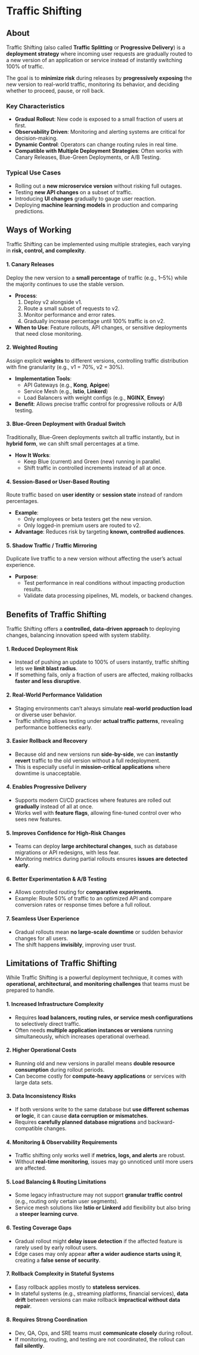 # Traffic Shifting

## About

Traffic Shifting (also called **Traffic Splitting** or **Progressive Delivery**) is a **deployment strategy** where incoming user requests are gradually routed to a new version of an application or service instead of instantly switching 100% of traffic.

The goal is to **minimize risk** during releases by **progressively exposing** the new version to real-world traffic, monitoring its behavior, and deciding whether to proceed, pause, or roll back.

### **Key Characteristics**

* **Gradual Rollout**: New code is exposed to a small fraction of users at first.
* **Observability Driven**: Monitoring and alerting systems are critical for decision-making.
* **Dynamic Control**: Operators can change routing rules in real time.
* **Compatible with Multiple Deployment Strategies**: Often works with Canary Releases, Blue-Green Deployments, or A/B Testing.

### **Typical Use Cases**

* Rolling out a **new microservice version** without risking full outages.
* Testing **new API changes** on a subset of traffic.
* Introducing **UI changes** gradually to gauge user reaction.
* Deploying **machine learning models** in production and comparing predictions.

## **Ways of Working**

Traffic Shifting can be implemented using multiple strategies, each varying in **risk, control, and complexity**.

#### **1. Canary Releases**

Deploy the new version to a **small percentage** of traffic (e.g., 1–5%) while the majority continues to use the stable version.

* **Process**:
  1. Deploy v2 alongside v1.
  2. Route a small subset of requests to v2.
  3. Monitor performance and error rates.
  4. Gradually increase percentage until 100% traffic is on v2.
* **When to Use**: Feature rollouts, API changes, or sensitive deployments that need close monitoring.

#### **2. Weighted Routing**

Assign explicit **weights** to different versions, controlling traffic distribution with fine granularity (e.g., v1 = 70%, v2 = 30%).

* **Implementation Tools**:
  * API Gateways (e.g., **Kong**, **Apigee**)
  * Service Mesh (e.g., **Istio**, **Linkerd**)
  * Load Balancers with weight configs (e.g., **NGINX**, **Envoy**)
* **Benefit**: Allows precise traffic control for progressive rollouts or A/B testing.

#### **3. Blue-Green Deployment with Gradual Switch**

Traditionally, Blue-Green deployments switch all traffic instantly, but in **hybrid form**, we can shift small percentages at a time.

* **How It Works**:
  * Keep Blue (current) and Green (new) running in parallel.
  * Shift traffic in controlled increments instead of all at once.

#### **4. Session-Based or User-Based Routing**

Route traffic based on **user identity** or **session state** instead of random percentages.

* **Example**:
  * Only employees or beta testers get the new version.
  * Only logged-in premium users are routed to v2.
* **Advantage**: Reduces risk by targeting **known, controlled audiences**.

#### **5. Shadow Traffic / Traffic Mirroring**

Duplicate live traffic to a new version without affecting the user’s actual experience.

* **Purpose**:
  * Test performance in real conditions without impacting production results.
  * Validate data processing pipelines, ML models, or backend changes.

## **Benefits of Traffic Shifting**

Traffic Shifting offers a **controlled, data-driven approach** to deploying changes, balancing innovation speed with system stability.

#### **1. Reduced Deployment Risk**

* Instead of pushing an update to 100% of users instantly, traffic shifting lets we **limit blast radius**.
* If something fails, only a fraction of users are affected, making rollbacks **faster and less disruptive**.

#### **2. Real-World Performance Validation**

* Staging environments can’t always simulate **real-world production load** or diverse user behavior.
* Traffic shifting allows testing under **actual traffic patterns**, revealing performance bottlenecks early.

#### **3. Easier Rollback and Recovery**

* Because old and new versions run **side-by-side**, we can **instantly revert** traffic to the old version without a full redeployment.
* This is especially useful in **mission-critical applications** where downtime is unacceptable.

#### **4. Enables Progressive Delivery**

* Supports modern CI/CD practices where features are rolled out **gradually** instead of all at once.
* Works well with **feature flags**, allowing fine-tuned control over who sees new features.

#### **5. Improves Confidence for High-Risk Changes**

* Teams can deploy **large architectural changes**, such as database migrations or API redesigns, with less fear.
* Monitoring metrics during partial rollouts ensures **issues are detected early**.

#### **6. Better Experimentation & A/B Testing**

* Allows controlled routing for **comparative experiments**.
* Example: Route 50% of traffic to an optimized API and compare conversion rates or response times before a full rollout.

#### **7. Seamless User Experience**

* Gradual rollouts mean **no large-scale downtime** or sudden behavior changes for all users.
* The shift happens **invisibly**, improving user trust.

## **Limitations of Traffic Shifting**

While Traffic Shifting is a powerful deployment technique, it comes with **operational, architectural, and monitoring challenges** that teams must be prepared to handle.

#### **1. Increased Infrastructure Complexity**

* Requires **load balancers, routing rules, or service mesh configurations** to selectively direct traffic.
* Often needs **multiple application instances or versions** running simultaneously, which increases operational overhead.

#### **2. Higher Operational Costs**

* Running old and new versions in parallel means **double resource consumption** during rollout periods.
* Can become costly for **compute-heavy applications** or services with large data sets.

#### **3. Data Inconsistency Risks**

* If both versions write to the same database but **use different schemas or logic**, it can cause **data corruption or mismatches**.
* Requires **carefully planned database migrations** and backward-compatible changes.

#### **4. Monitoring & Observability Requirements**

* Traffic shifting only works well if **metrics, logs, and alerts** are robust.
* Without **real-time monitoring**, issues may go unnoticed until more users are affected.

#### **5. Load Balancing & Routing Limitations**

* Some legacy infrastructure may not support **granular traffic control** (e.g., routing only certain user segments).
* Service mesh solutions like **Istio or Linkerd** add flexibility but also bring a **steeper learning curve**.

#### **6. Testing Coverage Gaps**

* Gradual rollout might **delay issue detection** if the affected feature is rarely used by early rollout users.
* Edge cases may only appear **after a wider audience starts using it**, creating a **false sense of security**.

#### **7. Rollback Complexity in Stateful Systems**

* Easy rollback applies mostly to **stateless services**.
* In stateful systems (e.g., streaming platforms, financial services), **data drift** between versions can make rollback **impractical without data repair**.

#### **8. Requires Strong Coordination**

* Dev, QA, Ops, and SRE teams must **communicate closely** during rollout.
* If monitoring, routing, and testing are not coordinated, the rollout can **fail silently**.
